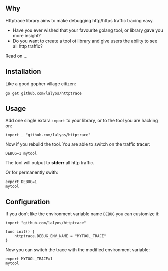 ## Why

Httptrace library aims to make debugging http/https traffic tracing easy.

- Have you ever wished that your favourite golang tool, or library gave you more insight?
- Do you want to create a tool ot library and give users the ability to see all http traffic?

Read on ...

## Installation

Like a good gopher village citizen:
```
go get github.com/lalyos/httptrace
```

## Usage

Add one single extara `import` to your library, or to the tool you are hacking on:
```
import _ "github.com/lalyos/httptrace"
```

Now if you rebuild the tool. You are able to switch on the traffic tracer:

```
DEBUG=1 mytool
```
The tool will output to **stderr** all http traffic.


Or for permanently swith:
```
export DEBUG=1
mytool
```

## Configuration

If you don’t like the environment variable name `DEBUG` you can customize it:

```
import "github.com/lalyos/httptrace"

func init() {
	httptrace.DEBUG_ENV_NAME = "MYTOOL_TRACE"
}
```

Now you can switch the trace with the modified environment variable:
```
export MYTOOL_TRACE=1
mytool
```

